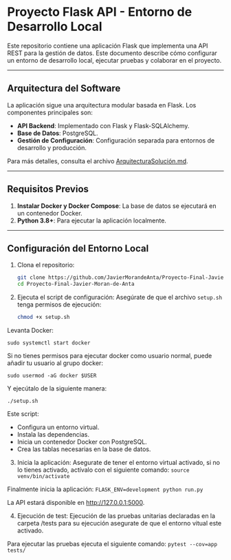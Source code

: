# Proyecto Flask API - Entorno de Desarrollo Local

Este repositorio contiene una aplicación Flask que implementa una API REST para la gestión de datos. Este documento describe cómo configurar un entorno de desarrollo local, ejecutar pruebas y colaborar en el proyecto.

---

## **Arquitectura del Software**

La aplicación sigue una arquitectura modular basada en Flask. Los componentes principales son:
- **API Backend**: Implementado con Flask y Flask-SQLAlchemy.
- **Base de Datos**: PostgreSQL.
- **Gestión de Configuración**: Configuración separada para entornos de desarrollo y producción.

Para más detalles, consulta el archivo [ArquitecturaSolución.md](ArquitecturaSolución.md).

---

## **Requisitos Previos**

1. **Instalar Docker y Docker Compose**: La base de datos se ejecutará en un contenedor Docker.
2. **Python 3.8+**: Para ejecutar la aplicación localmente.

---

## **Configuración del Entorno Local**

1. Clona el repositorio:
   ```bash
   git clone https://github.com/JavierMorandeAnta/Proyecto-Final-Javier-Moran-de-Anta.git
   cd Proyecto-Final-Javier-Moran-de-Anta
   
2. Ejecuta el script de configuración:
Asegúrate de que el archivo `setup.sh` tenga permisos de ejecución:
   ```bash
   chmod +x setup.sh
   ```

Levanta Docker:

`sudo systemctl start docker`

Si no tienes permisos para ejecutar docker como usuario normal, puede añadir tu usuario al grupo docker:

`sudo usermod -aG docker $USER`

Y ejecútalo de la siguiente manera:

`./setup.sh`

Este script:

 - Configura un entorno virtual.
 - Instala las dependencias.
 - Inicia un contenedor Docker con PostgreSQL.
 - Crea las tablas necesarias en la base de datos.

3. Inicia la aplicación:
Asegurate de tener el entorno virtual activado, si no lo tienes activado, actívalo con el siguiente comando:
`source venv/bin/activate`

Finalmente inicia la aplicación:
`FLASK_ENV=development python run.py`

La API estará disponible en http://127.0.0.1:5000.

4. Ejecución de test:
Ejecución de las pruebas unitarias declaradas en la carpeta /tests para su ejecución asegurate de que el entorno vitual
este activado.

Para ejecutar las pruebas ejecuta el siguiente comando:
`pytest --cov=app tests/`
